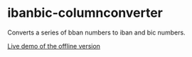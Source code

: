 ibanbic-columnconverter
=======================

Converts a series of bban numbers to iban and bic numbers.

[Live demo of the offline version](http://www.neat.be/ibanbic/)

 